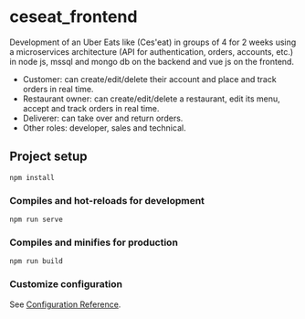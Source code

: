 # ceseat_frontend

Development of an Uber Eats like (Ces'eat) in groups of 4 for 2 weeks using a microservices architecture (API for authentication, orders, accounts, etc.) in node js, mssql and mongo db on the backend and vue js on the frontend.
- Customer: can create/edit/delete their account and place and track orders in real time.
- Restaurant owner: can create/edit/delete a restaurant, edit its menu, accept and track orders in real time.
- Deliverer: can take over and return orders.
- Other roles: developer, sales and technical.

## Project setup
```
npm install
```

### Compiles and hot-reloads for development
```
npm run serve
```

### Compiles and minifies for production
```
npm run build
```

### Customize configuration
See [Configuration Reference](https://cli.vuejs.org/config/).
